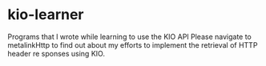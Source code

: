 kio-learner
===========

Programs that I wrote while learning to use the KIO API
Please navigate to metalinkHttp to find out about my efforts to implement the retrieval of HTTP header re
sponses using KIO.

